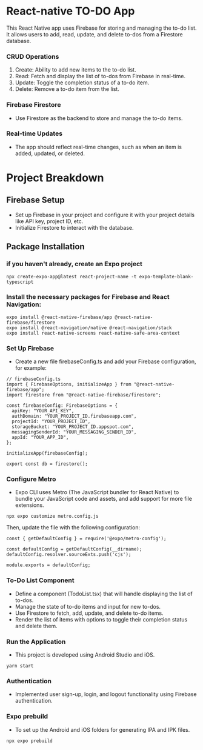 # React-native TO-DO App

This React Native app uses Firebase for storing and managing the to-do list. It allows users to add, read, update, and delete to-dos from a Firestore database.

### CRUD Operations
1. Create: Ability to add new items to the to-do list.
2. Read: Fetch and display the list of to-dos from Firebase in real-time.
3. Update: Toggle the completion status of a to-do item.
4. Delete: Remove a to-do item from the list.

### Firebase Firestore
- Use Firestore as the backend to store and manage the to-do items.

### Real-time Updates
- The app should reflect real-time changes, such as when an item is added, updated, or deleted.

# Project Breakdown

## Firebase Setup
- Set up Firebase in your project and configure it with your project details like API key, project ID, etc.
- Initialize Firestore to interact with the database.

## Package Installation

### if you haven't already, create an Expo project
```npx create-expo-app@latest react-project-name -t expo-template-blank-typescript```

### Install the necessary packages for Firebase and React Navigation:
```
expo install @react-native-firebase/app @react-native-firebase/firestore
expo install @react-navigation/native @react-navigation/stack
expo install react-native-screens react-native-safe-area-context
```

### Set Up Firebase
- Create a new file firebaseConfig.ts and add your Firebase configuration, for example:
```
// firebaseConfig.ts
import { FirebaseOptions, initializeApp } from "@react-native-firebase/app";
import firestore from "@react-native-firebase/firestore";

const firebaseConfig: FirebaseOptions = {
  apiKey: "YOUR_API_KEY",
  authDomain: "YOUR_PROJECT_ID.firebaseapp.com",
  projectId: "YOUR_PROJECT_ID",
  storageBucket: "YOUR_PROJECT_ID.appspot.com",
  messagingSenderId: "YOUR_MESSAGING_SENDER_ID",
  appId: "YOUR_APP_ID",
};

initializeApp(firebaseConfig);

export const db = firestore();
```
### Configure Metro
- Expo CLI uses Metro (The JavaScript bundler for React Native) to bundle your JavaScript code and assets, and add support for more file extensions.

```
npx expo customize metro.config.js
```
Then, update the file with the following configuration:
```
const { getDefaultConfig } = require('@expo/metro-config');

const defaultConfig = getDefaultConfig(__dirname);
defaultConfig.resolver.sourceExts.push('cjs');

module.exports = defaultConfig;
```

### To-Do List Component
- Define a component (TodoList.tsx) that will handle displaying the list of to-dos.
- Manage the state of to-do items and input for new to-dos.
- Use Firestore to fetch, add, update, and delete to-do items.
- Render the list of items with options to toggle their completion status and delete them.

### Run the Application
- This project is developed using Android Studio and iOS.

```yarn start```

### Authentication
- Implemented user sign-up, login, and logout functionality using Firebase authentication.

### Expo prebuild
- To set up the Android and iOS folders for generating IPA and IPK files. 

```npx expo prebuild```

